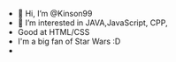 - 👋 Hi, I’m @Kinson99
- 👀 I’m interested in JAVA,JavaScript, CPP,
- Good at HTML/CSS
- I'm a big fan of Star Wars :D
-

<!---
Kinson99/Kinson99 is a ✨ special ✨ repository because its `README.md` (this file) appears on your GitHub profile.
You can click the Preview link to take a look at your changes.
--->
